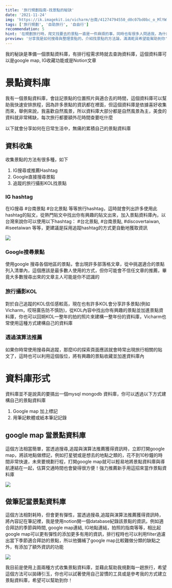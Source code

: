 ```yaml
---
title: '旅行規劃指南-找景點的秘訣'
date: '2021-11-24'
img: 'https://ik.imagekit.io/vicharm/台南/41274794550_d0c07bd0bc_o_MlYWpKCbo.jpeg?updatedAt=1637745806778'
tags: ['旅行規劃', '自助旅行', '自由行']
recommendation: 5
hint: '在規劃旅行時，爬文找要去的景點一直是一件麻煩的事，同時也有很多人問過我，為什麼玩攝影的都知道一些很美的地方，今天要來分享我是如果搜尋與整理景點的，這篇文會比較偏方法論一些，滿滿乾貨希望能幫助到你' 
preview: '分享我是如何搜尋與整理景點的，介紹找景點的方法論，滿滿乾貨希望能幫助到你'
---
```

我的秘訣是準備一個景點資料庫，有排行程需求時就去查詢資料庫，這個資料庫可以是google map, IG收藏功能或是Notion文章

# 景點資料庫
我有一個景點資料庫，會註記景點的位置照片與適合去的時間，這個資料庫可以幫助我快速安排旅程，因為許多景點的資訊都在裡面，但這個資料庫是依據喜好收集而來，舉例來說，我喜歡自然風景，所以資料庫大部分都是自然風景為主，美食的資料就非常稀缺，每次旅行都要額外花時間查要吃什麼

以下就會分享如何在日常生活中，無痛的累積自己的景點資料庫

## 資料收集

收集景點的方法有很多種，如下
1. IG搜尋或推薦Hashtag
2. Google直接搜尋景點
3. 追蹤的旅行攝影KOL找景點

### IG hashtag
在IG搜尋 #台南景點 #台北景點 等等旅行hashtag，這時就會列出許多使用此hashtag的貼文，從熱門貼文中找出你有興趣的貼文出來，加入景點資料庫內，以台灣來說你可以使用以下hashtag： #台北景點, #台南景點, #discovertaiwan, #iseetaiwan 等等，更建議是採用追蹤hashtag的方式更自動地獲取資訊

![](https://ik.imagekit.io/vicharm/截圖/IMG_3148_pRxTRlUJSvv.PNG?updatedAt=1637746909360&tr=h-768)

### Google搜尋景點
使用google 搜尋各個地區的景點，會出現許多部落格文章，從中挑選適合的景點列入清單內，這個應該是最多數人使用的方式，但你可能會不信任文章的推薦，畢竟大多數搜尋出來的文章主人可能是你不認識的

### 旅行攝影KOL

對於自己追蹤的KOL信任感較高，現在也有許多KOL會分享許多景點(例如Vicharm，哎呀廣告防不慎防)，從KOL內容中找出你有興趣的景點並加進景點資料庫，你也可以回朔KOL一整年的拍的照片來建構一整年份的資料庫，Vicharm也常使用這種方式建構自己的資料庫

### 透過演算法推薦
如果你時常使用搜尋與追蹤，那麼IG的探索頁面應該就會時常出現旅行相關的貼文了，這時也可以利用這個版位，將有興趣的景點收藏並加進資料庫內

# 資料庫形式
資料庫並不是說真的要搞出一個mysql mongodb 資料庫，你可以透過以下方式建構自己的景點資料庫
1. Google map 加上標記
2. 用筆記軟體或紙本筆記記錄

## google map 當景點資料庫
這個方法相當簡單，當透過搜尋,追蹤與演算法推薦獲得資訊時，立即打開google map，將該地點做標記，例如打星號或是想去的地點之類的，花不到10秒鐘的時間非常快速，未來要規劃行程，打開google map就可以輕易地將景點資料庫與導航連結在一起，估算交通時間也會變得很方便！強力推薦新手用這招來當作景點資料庫

![](https://ik.imagekit.io/vicharm/截圖/IMG_3149_EhIb959Z2.PNG?updatedAt=1637748052259&tr=h-768)

## 做筆記當景點資料庫
這個方法相對耗時，但會更有彈性，當透過搜尋,追蹤與演算法推薦獲得資訊時，將內容記在筆記裡，我是使用notion開一個database紀錄該景點的資訊，例如適合拜訪的季節與時間, google map連結, IG地點連結，拍照的指南等等，相比起google map可以更有彈性的添加更多有用的資訊，排行程時也可以利用filter過濾出當下季節適合拜訪的景點，所以他彌補了google map比較難做分類的缺點之外，有添加了額外資訊的功能

![](https://ik.imagekit.io/vicharm/截圖/截圖_2021-11-24_下午6.17.34_tqsHB2QTi.png?updatedAt=1637749064644&tr=w-1024)

我目前是使用上面兩種方式收集景點資料庫，並藉此幫助我規劃每一趟旅行，希望這個方法可以拋磚引玉，你也可以試著使用自己習慣的工具或是參考我的方式建立景點資料庫，希望可以幫助到你！

